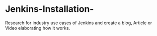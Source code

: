 # Jenkins-Installation-
Research for industry use cases of Jenkins and create a blog, Article or Video elaborating how it works.
